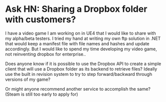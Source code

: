 # Ask HN: Sharing a Dropbox folder with customers?

I have a video game I am working on in UE4 that I would like to share with my alpha&#x2F;beta testers. I tried my hand at writing my own ftp solution in .NET that would keep a manifest file with file names and hashes and update accordingly. But I would like to spend my time developing my video game, not reinventing dropbox for enterprise..<p>Does anyone know if it is possible to use the Dropbox API to create a simple client that will use a Dropbox folder as its backend to retrieve files? Ideally use the built in revision system to try to step forward&#x2F;backward through versions of my game?<p>Or might anyone recommend another service to accomplish the same? (Steam is still too early to apply for)
